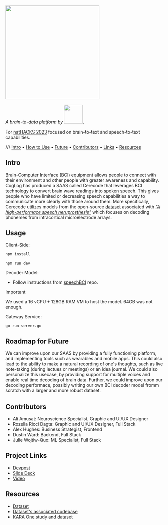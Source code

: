 ## <img src="https://github.com/Jewels2001/CogLog/assets/53021785/3716b232-c60c-466d-897a-01bca1d325b4" width="300">
_A brain-to-data platform by_  <img src="https://github.com/Jewels2001/CogLog/assets/53021785/1479f025-a925-41cd-b8c3-2952072c47fb" width="60">.

For [natHACKS 2023](https://nathacks23.devpost.com/) focused on brain-to-text and speech-to-text capabilities.

/// <a href="#intro">Intro</a> •
  <a href="#usage">How to Use</a> •
  <a href="#roadmap-for-future">Future</a> •
  <a href="#contributors">Contributors</a> •
  <a href="#project-links">Links</a> •
  <a href="#resources">Resources</a> </p>

## Intro
Brain-Computer Interface (BCI) equipment allows people to connect with their environment and other people with greater awareness and capability. CogLog has produced a SAAS called Cerecode that leverages BCI technology to convert brain wave readings into spoken speech. This gives people who have limited or decreasing speech capabilities a way to communicate more clearly with those around them. More specifically, Cerecode utilizes models from the open-source [dataset](https://datadryad.org/stash/dataset/doi:10.5061/dryad.x69p8czpq) associated with [_"A high-performace speech neruprosthesis"_](https://www.nature.com/articles/s41586-023-06377-x.pdf) which focuses on decoding phonemes from intracortical microelectrode arrays. 

## Usage
Client-Side:

`npm install`

`npm run dev`

Decoder Model:
- Follow instructions from [speechBCI](https://github.com/fwillett/speechBCI/tree/main) repo.
> [!IMPORTANT]
> We used a 16 vCPU + 128GB RAM VM to host the model. 64GB was not enough.

Gateway Service:

`go run server.go`

## Roadmap for Future
We can improve upon our SAAS by providing a fully functioning platform, and implementing tools such as wearables and mobile apps. This could also lead to the ability to make a natural recording of one's thoughts, such as live note-taking (during lectues or meetings) or an idea journal.
We could also personalize this usecase, by providing support for multiple voices and enable real time decoding of brain data.
Further, we could improve upon our decoding performace, possibly writing our own BCI decoder model fromm scratch with a larger and more robust dataset.


## Contributors
- Ali Amusat: Neuroscience Specialist, Graphic and UI/UX Designer
- Rozella Ricci Dagta: Graphic and UI/UX Designer, Full Stack
- Alex Hughes: Business Strategist, Frontend
- Dustin Ward: Backend, Full Stack
- Julie Wojtiw-Quo: ML Specialist, Full Stack

## Project Links
- [Devpost](https://devpost.com/software/coglog)
- [Slide Deck](https://docs.google.com/presentation/d/1Xrh-y_W0OSOFUX3jnuKIfwNEUtSFSuoYoYQwCp_6Km8/edit?usp=sharing)
- [Video](https://youtu.be/DVbrny5-V0c)

## Resources
- [Dataset](https://datadryad.org/stash/dataset/doi:10.5061/dryad.x69p8czpq)
- [Dataset's associated codebase](https://github.com/fwillett/speechBCI/tree/main)
- [KARA One study and dataset](http://www.cs.toronto.edu/~complingweb/data/karaOne/karaOne.html)

